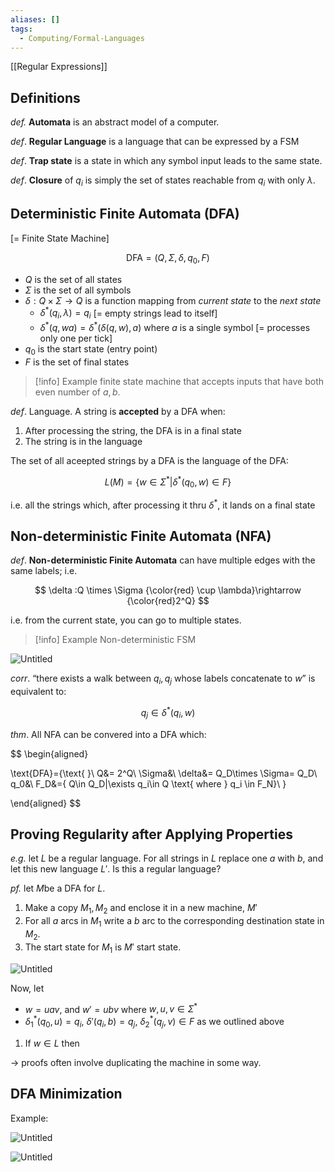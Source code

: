 ```yaml
---
aliases: []
tags:
  - Computing/Formal-Languages
---
```


[[Regular Expressions]]

## Definitions

_def._ **Automata** is an abstract model of a computer.

_def_. **Regular Language** is a language that can be expressed by a FSM

_def_. **Trap state** is a state in which any symbol input leads to the same state.

_def_. **Closure** of $q_i$ is simply the set of states reachable from $q_i$ with only $\lambda$.

## Deterministic Finite Automata (DFA)

[= Finite State Machine]

$$
\text{DFA}=(Q,\Sigma,\delta,q_0,F)
$$

- $Q$ is the set of all states
- $\Sigma$ is the set of all symbols
- $\delta:Q\times \Sigma \rightarrow Q$ is a function mapping from _current state_ to the _next state_
  - $\delta^*(q_i,\lambda)=q_i$ [= empty strings lead to itself]
  - $\delta^*(q,wa)=\delta^*(\delta(q,w),a)$ where $a$ is a single symbol [= processes only one per tick]
- $q_0$ is the start state (entry point)
- $F$ is the set of final states

> [!info] Example finite state machine that accepts inputs that have both even number of $a,b$.

_def_. Language. A string is **accepted** by a DFA when:

1. After processing the string, the DFA is in a final state
2. The string is in the language

The set of all aceepted strings by a DFA is the language of the DFA:

$$
L(M)=\{
w\in \Sigma^*|\delta^*(q_0,w)\in F
\}
$$

i.e. all the strings which, after processing it thru $\delta^*$, it lands on a final state

## Non-deterministic Finite Automata (NFA)

_def_. **Non-deterministic Finite Automata** can have multiple edges with the same labels; i.e.

$$
\delta :Q \times \Sigma {\color{red} \cup \lambda}\rightarrow {\color{red}2^Q}
$$

i.e. from the current state, you can go to multiple states.

> [!info] Example Non-deterministic FSM

![Untitled](Untitled%201%203.png)

_corr_. “there exists a walk between $q_i,q_j$ whose labels concatenate to $w$” is equivalent to:

$$
q_j\in \delta^*(q_i,w)
$$

_thm_. All NFA can be convered into a DFA which:

$$
\begin{aligned}

\text{DFA}=\{\text{   }\\
Q&= 2^Q\\
\Sigma&\\
\delta&= Q_D\times \Sigma= Q_D\\
q_0&\\
F_D&=\{
Q\in Q_D|\exists q_i\in Q \text{ where } q_i
\in F_N\}\\
\}

\end{aligned}
$$

## Proving Regularity after Applying Properties

_e.g._ let $L$ be a regular language. For all strings in $L$ replace one $a$ with $b$, and let this new language $L'$. Is this a regular language?

_pf._ let $M$be a DFA for $L$.

1. Make a copy $M_1,M_2$ and enclose it in a new machine, $M'$
2. For all $a$ arcs in $M_1$ write a $b$ arc to the corresponding destination state in $M_2$.
3. The start state for $M_1$ is $M'$ start state.

![Untitled](Untitled%202%202.png)

Now, let

- $w=uav$, and $w'=ubv$ where $w,u,v\in \Sigma^*$
- $\delta_1^*(q_0,u)=q_i$, $\delta'(q_i,b)=q_j$, $\delta_2^*(q_j,v)\in F$ as we outlined above

1. If $w\in L$
   then

→ proofs often involve duplicating the machine in some way.

## DFA Minimization

Example:

![Untitled](Untitled%203%202.png)

![Untitled](Untitled%204%201.png)

```

```
